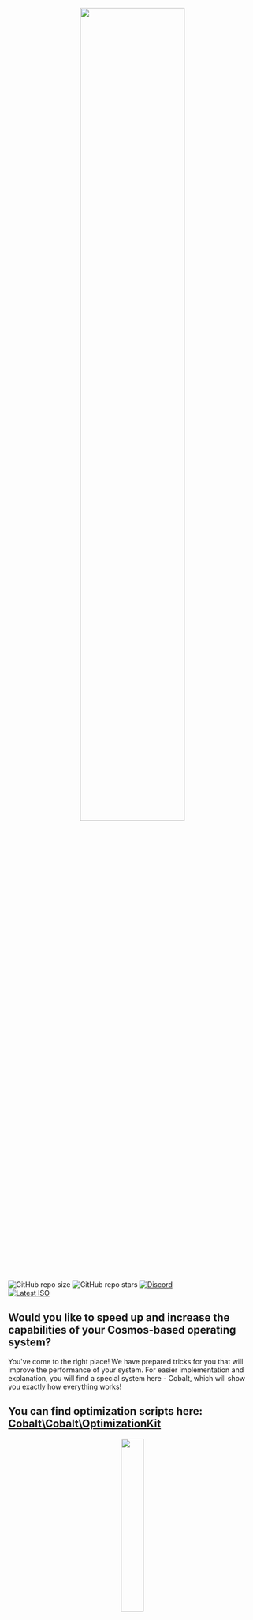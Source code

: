 <p align="center">
 <picture>
    <source srcset="Artwork/CosmosOptimizationKit.png">
    <img width=65%>
  </picture>
</p><br>

![GitHub repo size](https://img.shields.io/github/repo-size/SzymekkYT/Cosmos-Optimization-Kit?style=for-the-badge&color=orange)
![GitHub repo stars](https://img.shields.io/github/stars/SzymekkYT/Cosmos-Optimization-Kit?style=for-the-badge&color=yellow)
<a href="https://discord.com/invite/KUm5JuC9XV">
  <img src="https://img.shields.io/badge/Discord-navy?style=for-the-badge&logo=discord" alt="Discord">
</a>
<br>
<a href="https://github.com/SzymekkYT/Cosmos-Optimization-Kit/releases/tag/ISO">
  <img src="https://img.shields.io/badge/Download the latest ISO-gray?style=for-the-badge" alt="Latest ISO">
</a>

## Would you like to speed up and increase the capabilities of your Cosmos-based operating system?
You've come to the right place!
We have prepared tricks for you that will improve the performance of your system. For easier implementation and explanation, you will find a special system here - Cobalt, which will show you exactly how everything works!
## You can find optimization scripts here: [Cobalt\Cobalt\OptimizationKit](https://github.com/SzymekkYT/Cosmos-Optimization-Kit/tree/main/Cobalt/Cobalt/OptimizationKit)
<p align="center">
 <picture>
    <source srcset="Artwork/FPS.png">
    <img width=30%>
  </picture>
 <br>
    You don't believe? Check on your own!<br>
    ISO is at the very top.
</p><br>

# What is it capable of?
<p align="center">
 <picture>
    <source srcset="Artwork/radianceos%207%20preview.png">
    <img width=75%>
  </picture>
</p>

### How does it work?
### [Check out here!](https://github.com/SzymekkYT/Cosmos-Optimization-Kit/tree/main/Cobalt)

### Give a star if you like it! Thanks!

